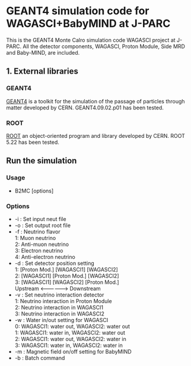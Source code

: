 GEANT4 simulation code for WAGASCI+BabyMIND at J-PARC
========

This is the GEANT4 Monte Calro simulation code WAGASCI project at J-PARC. All the detector components, WAGASCI, Proton Module, Side MRD and Baby-MIND, are included.

## 1. External libraries

### GEANT4

[GEANT4](http://geant4.cern.ch/) is a toolkit for the simulation of the passage of particles through matter developed by CERN. GEANT4.09.02.p01 has been tested.

### ROOT

[ROOT](https://root.cern.ch/) an object-oriented program and library developed by CERN.
ROOT 5.22 has been tested.

## Run the simulation

### Usage
- B2MC [options]

### Options
- -i : Set input neut file  
- -o : Set output root file  
- -f : Neutrino flavor  
1: Muon neutrino  
2: Anti-muon neutrino  
3: Electron neutrino  
4: Anti-electron neutrino  
- -d : Set detector position setting  
1: [Proton Mod.] [WAGASCI1] [WAGASCI2]  
2: [WAGASCI1] [Proton Mod.] [WAGASCI2]  
3: [WAGASCI1] [WAGASCI2] [Proton Mod.]  
     Upstream <------> Downstream  
- -v : Set neutrino interaction detector  
1: Neutrino interaction in Proton Module  
2: Neutrino interaction in WAGASCI1  
3: Neutrino interaction in WAGASCI2  
- -w : Water in/out setting for WAGASCI  
0: WAGASCI1: water out, WAGASCI2: water out  
1: WAGASCI1: water in,  WAGASCI2: water out  
2: WAGASCI1: water out, WAGASCI2: water in  
3: WAGASCI1: water in,  WAGASCI2: water in  
- -m : Magnetic field on/off setting for BabyMIND  
- -b : Batch command  
